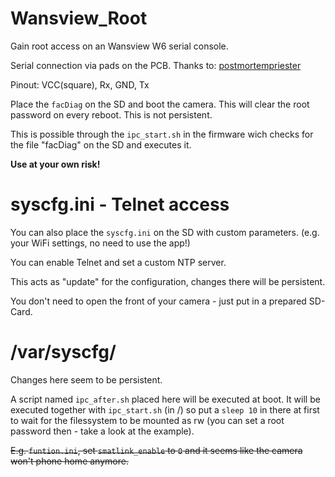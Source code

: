 # Wansview_Root

Gain root access on an Wansview W6 serial console.

Serial connection via pads on the PCB.
Thanks to: [postmortempriester](https://ipcamtalk.com/threads/wansview-w6-disassembly-finding-serial-console-a-question.55816/)

Pinout: VCC(square), Rx, GND, Tx 

Place the `facDiag` on the SD and boot the camera.
This will clear the root password on every reboot. This is not persistent.

This is possible through the `ipc_start.sh` in the firmware wich checks for the file "facDiag" on the SD and executes it.

**Use at your own risk!**

# syscfg.ini - Telnet access

You can also place the `syscfg.ini` on the SD with custom parameters.
(e.g. your WiFi settings, no need to use the app!)

You can enable Telnet and set a custom NTP server.

This acts as "update" for the configuration, changes there will be persistent.

You don't need to open the front of your camera - just put in a prepared SD-Card.

# /var/syscfg/

Changes here seem to be persistent.

A script named `ipc_after.sh` placed here will be executed at boot.
It will be executed together with `ipc_start.sh` (in /) so put a `sleep 10` in there at first to wait for the filessystem to be mounted as rw (you can set a root password then - take a look at the example). 

~~E.g. `funtion.ini`, set `smatlink_enable` to `0` and it seems like the camera won't phone home anymore.~~


